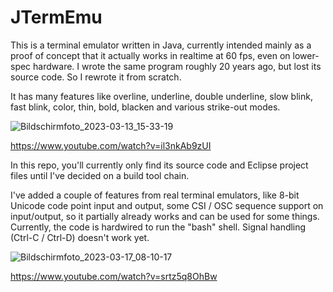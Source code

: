 # JTermEmu
This is a terminal emulator written in Java, currently intended mainly as a proof of concept that it actually works in realtime at 60 fps, even on lower-spec hardware. I wrote the same program roughly 20 years ago, but lost its source code. So I rewrote it from scratch.

It has many features like overline, underline, double underline, slow blink, fast blink, color, thin, bold, blacken and various strike-out modes.

![Bildschirmfoto_2023-03-13_15-33-19](https://user-images.githubusercontent.com/52674537/225288193-80be9f46-ab4e-4deb-89f4-05631baa4b0e.png)

https://www.youtube.com/watch?v=il3nkAb9zUI

In this repo, you'll currently only find its source code and Eclipse project files until I've decided on a build tool chain.

I've added a couple of features from real terminal emulators, like 8-bit Unicode code point input and output, some CSI / OSC sequence support on input/output, so it partially already works and can be used for some things. Currently, the code is hardwired to run the "bash" shell. Signal handling (Ctrl-C / Ctrl-D) doesn't work yet.

![Bildschirmfoto_2023-03-17_08-10-17](https://user-images.githubusercontent.com/52674537/225841283-fa8d002e-6e14-4190-858a-9fd9d51ab2a4.png)

https://www.youtube.com/watch?v=srtz5q8OhBw
